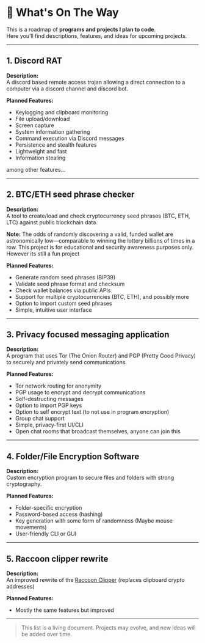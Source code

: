 # 🚀 What's On The Way

This is a roadmap of **programs and projects I plan to code**.  
Here you’ll find descriptions, features, and ideas for upcoming projects.  

---

## 1. Discord RAT
**Description:**  
A discord based remote access trojan allowing a direct connection to a computer via a discord channel and discord bot.

**Planned Features:**  
- Keylogging and clipboard monitoring  
- File upload/download
- Screen capture
- System information gathering  
- Command execution via Discord messages  
- Persistence and stealth features  
- Lightweight and fast
- Information stealing

among other features...

---

## 2. BTC/ETH seed phrase checker
**Description:**  
A tool to create/load and check cryptocurrency seed phrases (BTC, ETH, LTC) against public blockchain data.

**Note:** The odds of randomly discovering a valid, funded wallet are astronomically low—comparable to winning the lottery billions of times in a row. This project is for educational and security awareness purposes only. However its still a fun project


**Planned Features:**  
- Generate random seed phrases (BIP39)
- Validate seed phrase format and checksum
- Check wallet balances via public APIs
- Support for multiple cryptocurrencies (BTC, ETH), and possibly more
- Option to import custom seed phrases
- Simple, intuitive user interface

---

## 3. Privacy focused messaging application
**Description:**  
A program that uses Tor (The Onion Router) and PGP (Pretty Good Privacy) to securely and privately send communications.

**Planned Features:**  
- Tor network routing for anonymity
- PGP usage to encrypt and decrypt communications
- Self-destructing messages
- Option to import PGP keys
- Option to self encrypt text (to not use in program encryption)
- Group chat support
- Simple, privacy-first UI/CLI
- Open chat rooms that broadcast themselves, anyone can join this

---

## 4. Folder/File Encryption Software
**Description:**  
Custom encryption program to secure files and folders with strong cryptography.  

**Planned Features:**  
- Folder-specific encryption  
- Password-based access (hashing)
- Key generation with some form of randomness (Maybe mouse movements)
- User-friendly CLI or GUI  

---

## 5. Raccoon clipper rewrite
**Description:**  
An improved rewrite of the [Raccoon Clipper](https://github.com/3022-2/raccoon_clipper) (replaces clipboard crypto addresses)

**Planned Features:**  
- Mostly the same features but improved

---

> This list is a living document. Projects may evolve, and new ideas will be added over time.  

